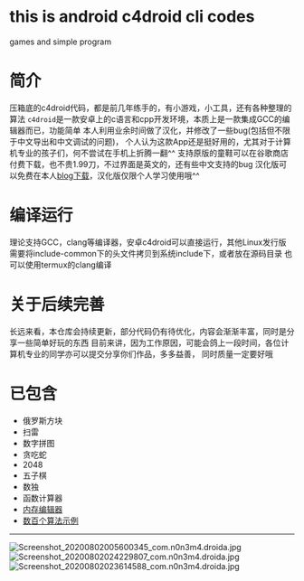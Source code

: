 # this is android c4droid cli codes
games and simple program
# 简介
压箱底的c4droid代码，都是前几年练手的，有小游戏，小工具，还有各种整理的算法
`c4droid`是一款安卓上的c语言和cpp开发环境，本质上是一款集成GCC的编辑器而已，功能简单
本人利用业余时间做了汉化，并修改了一些bug(包括但不限于中文导出和中文调试的问题)，
个人认为这款App还是挺好用的，尤其对于计算机专业的孩子们，何不尝试在手机上折腾一翻^^
支持原版的童鞋可以在谷歌商店付费下载，也不贵1.99刀，不过界面是英文的，还有些中文支持的bug
汉化版可以免费在本人[blog下载](https://blog.qaiu.top)，汉化版仅限个人学习使用哦^^
# 编译运行
理论支持GCC，clang等编译器，安卓c4droid可以直接运行，其他Linux发行版
需要将include-common下的头文件拷贝到系统include下，或者放在源码目录
也可以使用termux的clang编译
# 关于后续完善
长远来看，本仓库会持续更新，部分代码仍有待优化，内容会渐渐丰富，同时是分享一些简单好玩的东西
目前来讲，因为工作原因，可能会鸽上一段时间，各位计算机专业的同学亦可以提交分享你们作品，多多益善，
同时质量一定要好哦
# 已包含
- 俄罗斯方块
- 扫雷
- 数字拼图
- 贪吃蛇
- 2048
- 五子棋
- 数独
- 函数计算器
- [内存编辑器](https://github.com/qaiu/c4droid-code/tree/main/tools/memedit)
- [数百个算法示例](https://github.com/qaiu/c4droid-code/tree/main/simple-programs/C语言基础算法)

-----
![Screenshot_20200802005600345_com.n0n3m4.droida.jpg](https://blog.qaiu.top/upload/2020/08/Screenshot_2020-08-02-00-56-00-345_com.n0n3m4.droida-5c420cfc3c3d4375b0042716b2d2f9f4.jpg)
![Screenshot_20200802024229807_com.n0n3m4.droida.jpg](https://blog.qaiu.top/upload/2020/08/Screenshot_2020-08-02-02-42-29-807_com.n0n3m4.droida-3d48ade904dc49bf9f991ad9ff448bc0.jpg)
![Screenshot_20200802023614588_com.n0n3m4.droida.jpg](https://blog.qaiu.top/upload/2020/08/Screenshot_2020-08-02-02-36-14-588_com.n0n3m4.droida-ec34f56b785e4d15ad8257d239c1d8a0.jpg)